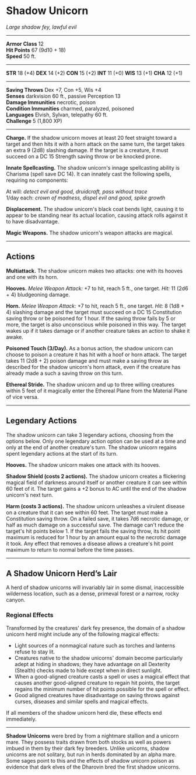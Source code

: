 # Shadow Unicorn

_Large shadow fey, lawful evil_

---

**Armor Class** 12  
**Hit Points** 67 (9d10 + 18)  
**Speed** 50 ft.  

---

**STR** 18 (+4) **DEX** 14 (+2) **CON** 15 (+2) **INT** 11 (+0) **WIS** 13 (+1) **CHA** 12 (+1)

---

**Saving Throws** Dex +7, Con +5, Wis +4  
**Senses** darkvision 60 ft., passive Perception 13  
**Damage Immunities** necrotic, poison  
**Condition Immunities** charmed, paralyzed, poisoned  
**Languages** Elvish, Sylvan, telepathy 60 ft.  
**Challenge** 5 (1,800 XP)  

---

**Charge.** If the shadow unicorn moves at least 20 feet straight toward a target and then hits it with a horn attack on the same turn, the target takes an extra 9 (2d8) slashing damage. If the target is a creature, it must succeed on a DC 15 Strength saving throw or be knocked prone.

**Innate Spellcasting.** The shadow unicorn's innage spellcasting ability is Charisma (spell save DC 14). It can innately cast the following spells, requiring no components:

At will: _detect evil and good, druidcraft, pass without trace_  
1/day each: _crown of madness, dispel evil and good, spike growth_  

**Displacement.** The shadow unicorn's black coat bends light, causing it to appear to be standing near its actual location, causing attack rolls against it to have disadvantage.

**Magic Weapons.** The shadow unicorn's weapon attacks are magical.

---

## Actions

**Multiattack.** The shadow unicorn makes two attacks: one with its hooves and one with its horn.

**Hooves.** _Melee Weapon Attack:_ +7 to hit, reach 5 ft., one target. _Hit:_ 11 (2d6 + 4) bludgeoning damage.

**Horn.** _Melee Weapon Attack:_ +7 to hit, reach 5 ft., one target. _Hit:_ 8 (1d8 + 4) slashing damage and the target must succeed on a DC 15 Constitution saving throw or be poisoned for 1 hour. If the saving throw fails by 5 or more, the target is also unconscious while poisoned in this way. The target wakes up if it takes damage or if another creature takes an action to shake it awake.

**Poisoned Touch (3/Day).** As a bonus action, the shadow unicorn can choose to poison a creature it has hit with a hoof or horn attack. The target takes 11 (2d8 + 2) poison damage and must make a saving throw as described for the shadow unicorn's horn attack, even if the creature has already made a such a saving throw on this turn.

**Ethereal Stride.** The shadow unicorn and up to three willing creatures within 5 feet of it magically enter the Ethereal Plane from the Material Plane of vice versa.

---

## Legendary Actions

The shadow unicorn can take 3 legendary actions, choosing from the options below. Only one legendary action option can be used at a time and only at the end of another creature's turn. The shadow unicorn regains spent legendary actions at the start of its turn.

**Hooves.** The shadow unicorn makes one attack with its hooves.

**Shadow Shield (costs 2 actions).** The shadow unicorn creates a flickering magical field of darkness around itself or another creature it can see within 60 feet of it. The target gains a +2 bonus to AC until the end of the shadow unicorn's next turn.

**Harm (costs 3 actions).** The shadow unicorn unleashes a virulent disease on a creature that it can see within 60 feet. The target must make a Constitution saving throw. On a failed save, it takes 7d6 necrotic damage, or half as much damage on a successful save. The damage can't reduce the target's hit points below 1. If the target fails the saving throw, its hit point maximum is reduced for 1 hour by an amount equal to the necrotic damage it took. Any effect that removes a disease allows a creature's hit point maximum to return to normal before the time passes.

---

## A Shadow Unicorn Herd’s Lair

A herd of shadow unicorns will invariably lair in some dismal, inaccessible wilderness location, such as a dense, primeval forest or a narrow, rocky canyon.

### Regional Effects

Transformed by the creatures' dark fey presence, the domain of a shadow unicorn herd might include any of the following magical effects:

* Light sources of a nonmagical nature such as torches and lanterns refuse to stay lit.
* Creatures native to the shadow unicorns' domain become particularly adept at hiding in shadows; they have advantage on all Dexterity (Stealth) checks made to hide except when in direct sunlight.
* When a good-aligned creature casts a spell or uses a magical effect that causes another good-aligned creature to regain hit points, the target regains the minimum number of hit points possible for the spell or effect.
* Good aligned creatures have disadvantage on saving throws against curses, diseases and similar spells and magical effects.

If all members of the shadow unicorn herd die, these effects end immediately.

---

**Shadow Unicorns** were bred by from a nightmare stallion and a unicorn mare. They possess traits drawn from both stocks as well as powers imbued in them by their dark fey breeders. Unlike unicorns, shadow unicorns are not solitary, but run in herds dominated by an alpha mare. Some sages point to this and the effects of shadow unicorn poison as evidence that dark elves of the Dharovin bred the first shadow unicorns.